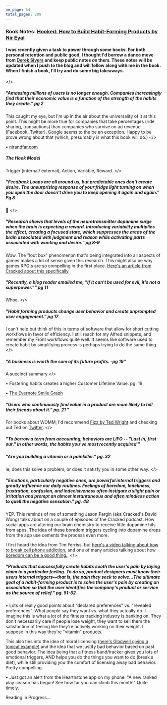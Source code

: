```yaml
---
on_page: 54
total_pages: 209
---
```



### Book Notes: [Hooked: How to Build Habit-Forming Products by Nir Eyal](https://www.amazon.com/Hooked-How-Build-Habit-Forming-Products/dp/1591847788/)

#### I was recently given a task to power through some books. For both personal retention and public good, I thought I'd borrow a dance move from [Derek Sivers](https://sivers.org/book) and keep public notes on them. These notes will be updated when I push to the blog and will follow along with me in the book. When I finish a book, I'll try and do some big takeaways. 

</>

##### "Amassing millions of users is no longer enough. Companies increasingly find that their economic value is a function of the strength of the habits they create." pg 2 

This caught my eye, but I'm up in the air about the universality of it at this point. This might be more true for companies that take percentages (ride sharing, transactions) than companies who survive on ad revenue (Facebook, Twitter). Google seems to the be an exception. Happy to be prove wrong about that (which, presumably is what this book will do.) </>

• [nirandfar.com](https://www.nirandfar.com/) 

##### The Hook Model

Trigger (internal/ external), Action, Variable, Reward. </>

##### "Feedback Loops are all around us, but predictable ones don't create desire. The unsurprising response of your fridge light turning on when you open the door doesn't drive you to keep opening it again and again." Pg 8

🤔 </>

##### "Research shows that levels of the neurotransmitter dopamine surge when the brain is expecting a reward. Introducing variability multiplies the effect, creating a focused state, which suppresses the areas of the brain associated with judgment and reason while activating parts associated with wanting and desire." pg 8-9 

Wow. The "loot box" phenomenon that's being integrated into all aspects of games makes a lot of sense given this research. This might also be why games RPG's are so compelling in the first place. [Here's an article from Cracked about this specifically](http://www.cracked.com/article_18461_5-creepy-ways-video-games-are-trying-to-get-you-addicted.html).

##### "Recently, a blog reader emailed me, "If it can't be used for evil, it's not a superpower."" pg 11

Whoa. </>

##### "Habit forming products change user behavior and create unprompted user engagement." pg 17

I can't help but think of this in terms of software that allow for short cutting workflows in favor of efficiency. I still reach for my Alfred snippets, and remember my Front workflows quite well. It seems like software used to create habit by simplifying process is perhaps trying to do the same thing. </>

##### "A business is worth the sum of its future profits. -pg 19"

A succinct summary </>

• Fostering habits creates a higher Customer Lifetime Value. pg. 19

• [The Evernote Smile Graph](https://techcrunch.com/2012/11/04/should-your-startup-go-freemium/evernote-smile-graph/)

##### "Users who continuously find value in a product are more likely to tell their friends about it." pg. 21 "

For books about WOMM, I'd recommend [Fizz by Ted Wright](https://www.amazon.com/Fizz-Harness-Power-Marketing-Growth/dp/0071835741/) and checking out Ted on [Twitter](https://twitter.com/TedWrightMedia). </>

##### "To borrow a term from accounting, behaviors are LIFO -- "Last in, first out." In other words, the habits you've most recently acquired "

##### "Are you building a vitamin or a painkiller." pg. 32

ie; does this solve a problem, or does it satisfy you in some other way. </>

##### "Emotions, particularly negative ones, are powerful internal triggers and greatly influence our daily routines. Feelings of boredom, loneliness, frustration, confusion, and indecisiveness often instigate a slight pain or irritation and prompt an almost instantaneous and often mindless action to quell the negative sensation." pg. 48 

YEP. This reminds of me of something Jason Pargin (aka Cracked's David Wong) talks about on a couple of episodes of the Cracked podcast. How social apps are altering our brain chemistry to receive little dopamine hits from apps. The idea of these boredom triggers cycling into dopamine drops from the app use cements the process even more. 

I first heard the idea from Tim Ferriss, but [here's a video talking about how to break cell phone addiction](https://www.theatlantic.com/video/index/480240/adventures-in-grayscale/), and one of many articles talking about how [boredom can be a good thing.](https://www.fastcompany.com/3042046/the-science-behind-how-boredom-benefits-creative-thought). </>

##### "Products that successfully create habits sooth the user's pain by laying claim to a particular feeling. To do so, product designers must know their users internal triggers––that is, the pain they seek to solve...The ultimate goal of a habit-forming product is to solve the user's pain by creating an association so that the user identifies the company's product or service as the source of relief." pg. 51-52

• Lots of really good points about "declared preferences" vs. "revealed preferences". What people say they want vs. what they actually do. I imagine this is what a lot of the fitness tracking industry is banking on. They don't necessarily care if people lose weight, they want to sell them the satisfaction of feeling like they're actively working on their weight. I suppose in this way they're "vitamin" products. 

This also ties into the idea of moral licensing [(here's Gladwell giving a topical example)](https://www.youtube.com/watch?v=rjf8b_LLZ6g) and the idea that we justify bad behavior based on past good behavior. The idea being that a fitness band/tracker gives you lots of emotional triggers, AND helps you do the things you want to do (break a diet), while still providing you the comfort of licensing away bad behavior. Pretty compelling. 

• Just got an alert from the Hearthstone app on my phone: "A new ranked play season has begun! See how far you can climb this month!" Quite timely.

Reading in Progress....
